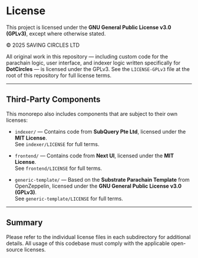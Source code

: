 # License

This project is licensed under the **GNU General Public License v3.0 (GPLv3)**, except where otherwise stated.

© 2025 SAVING CIRCLES LTD

All original work in this repository — including custom code for the parachain logic, user interface, and indexer logic written specifically for **DotCircles** — is licensed under the GPLv3. See the `LICENSE-GPLv3` file at the root of this repository for full license terms.

---

## Third-Party Components

This monorepo also includes components that are subject to their own licenses:

- `indexer/` — Contains code from **SubQuery Pte Ltd**, licensed under the **MIT License**.  
  See `indexer/LICENSE` for full terms.

- `frontend/` — Contains code from **Next UI**, licensed under the **MIT License**.  
  See `frontend/LICENSE` for full terms.

- `generic-template/` — Based on the **Substrate Parachain Template** from OpenZeppelin, licensed under the **GNU General Public License v3.0 (GPLv3)**.  
  See `generic-template/LICENSE` for full terms.

---

## Summary

Please refer to the individual license files in each subdirectory for additional details. All usage of this codebase must comply with the applicable open-source licenses.
